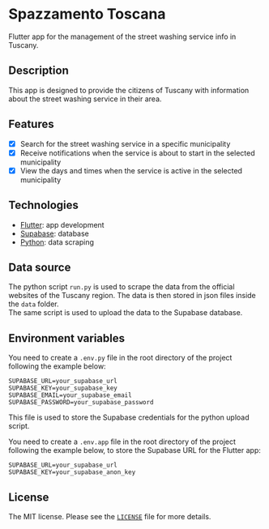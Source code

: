# Spazzamento Toscana
Flutter app for the management of the street washing service info in Tuscany.

## Description
This app is designed to provide the citizens of Tuscany with information about the street washing service in their area. 

## Features
- [x] Search for the street washing service in a specific municipality
- [x] Receive notifications when the service is about to start in the selected municipality
- [x] View the days and times when the service is active in the selected municipality

## Technologies
- [Flutter](https://flutter.dev/): app development
- [Supabase](https://supabase.io/): database
- [Python](https://www.python.org/): data scraping

## Data source
The python script `run.py` is used to scrape the data from the official websites of the Tuscany region. The data is then stored in json files inside the `data` folder.  
The same script is used to upload the data to the Supabase database.

## Environment variables
You need to create a `.env.py` file in the root directory of the project following the example below:
```env
SUPABASE_URL=your_supabase_url
SUPABASE_KEY=your_supabase_key
SUPABASE_EMAIL=your_supabase_email
SUPABASE_PASSWORD=your_supabase_password
```
This file is used to store the Supabase credentials for the python upload script.  

You need to create a `.env.app` file in the root directory of the project following the example below, to store the Supabase URL for the Flutter app:
```env
SUPABASE_URL=your_supabase_url
SUPABASE_KEY=your_supabase_anon_key
```

## License
The MIT license. Please see the [`LICENSE`](./LICENSE) file for more details.
